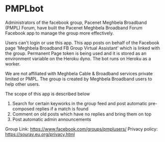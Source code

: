 # PMPLbot

Administrators of the facebook group, Pacenet Meghbela Broadband (PMPL) Forum, have built the Pacenet Meghbela Broadband Forum Facebook app to manage the group more effectively.

Users can't login or use this app. This app posts on behalf of the Facebook page 'Meghbela Broadband FB Group Virtual Assistant' which is linked with the group. Permanent Page token is being used and it is stored as an environment variable on the Heroku dyno. The bot runs on Heroku as a worker.

We are not affiliated with Meghbela Cable & Broadband services private limited or PMPL. The group is created by Meghbela Broadband users to help other users.

The scope of this app is described below

1. Search for certain keyworks in the group feed and post automatic pre-composed replies if a match is found
2. Comment on old posts which have no replies and bring them on top
3. Post automatic admin announcements

Group Link: https://www.facebook.com/groups/pmplusers/
Privacy policy: https://sourav.eu.org/privacy.html
